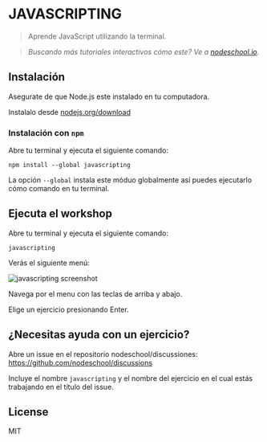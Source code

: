 # JAVASCRIPTING

> Aprende JavaScript utilizando la terminal.  


> _Buscando más tutoriales interactivos cómo este? Ve a [nodeschool.io](http://nodeschool.io)._

## Instalación

Asegurate de que Node.js este instalado en tu computadora.

Instalalo desde [nodejs.org/download](http://nodejs.org/download)

### Instalación con `npm`

Abre tu terminal y ejecuta el siguiente comando:

```
npm install --global javascripting
```

La opción `--global` instala este móduo globalmente así puedes ejecutarlo cómo comando en tu terminal.

## Ejecuta el workshop

Abre tu terminal y ejecuta el siguiente comando:

```
javascripting
```

Verás el siguiente menú:

![javascripting screenshot](screenshot.png)

Navega por el menu con las teclas de arriba y abajo.

Elige un ejercicio presionando Enter.

## ¿Necesitas ayuda con un ejercicio?

Abre un issue en el repositorio nodeschool/discussiones: https://github.com/nodeschool/discussions

Incluye el nombre `javascripting` y el nombre del ejercicio en el cual estás trabajando en el título del issue.

## License

MIT
